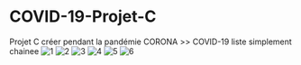 # COVID-19-Projet-C
Projet C créer pendant la pandémie CORONA >> COVID-19
liste simplement chainee
![1](https://user-images.githubusercontent.com/17449630/85723743-72558b00-b6eb-11ea-9178-002dac083d5f.jpg)
![2](https://user-images.githubusercontent.com/17449630/85723746-7386b800-b6eb-11ea-9c07-dde8ad90ea27.jpg)
![3](https://user-images.githubusercontent.com/17449630/85723749-7386b800-b6eb-11ea-903f-d53741da266c.jpg)
![4](https://user-images.githubusercontent.com/17449630/85723751-7386b800-b6eb-11ea-9ad1-54b8ff0e0353.jpg)
![5](https://user-images.githubusercontent.com/17449630/85723754-741f4e80-b6eb-11ea-91d4-cf7645392f85.jpg)
![6](https://user-images.githubusercontent.com/17449630/85723755-741f4e80-b6eb-11ea-900b-fe2857ac3726.jpg)
